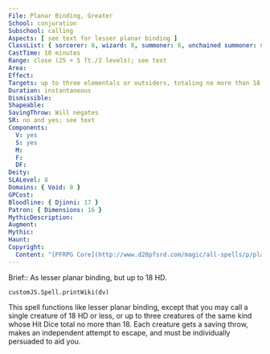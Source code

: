 ```yaml
---
File: Planar Binding, Greater
School: conjuration
Subschool: calling
Aspects: [ see text for lesser planar binding ]
ClassList: { sorcerer: 8, wizard: 8, summoner: 6, unchained summoner: 6, psychic: 8 }
CastTime: 10 minutes
Range: close (25 + 5 ft./2 levels); see text
Area: 
Effect: 
Targets: up to three elementals or outsiders, totaling no more than 18 HD, no two of which can be more than 30 ft. apart when they appear.
Duration: instantaneous
Dismissible: 
Shapeable: 
SavingThrow: Will negates
SR: no and yes; see text
Components:
  V: yes
  S: yes
  M: 
  F: 
  DF: 
Deity: 
SLALevel: 8
Domains: { Void: 8 }
GPCost: 
Bloodline: { Djinni: 17 }
Patron: { Dimensions: 16 }
MythicDescription: 
Augment: 
Mythic: 
Haunt: 
Copyright:
  Content: "[PFRPG Core](http://www.d20pfsrd.com/magic/all-spells/p/planar-binding)"
---
```

Brief:: As lesser planar binding, but up to 18 HD.

```dataviewjs
customJS.Spell.printWiki(dv)
```

This spell functions like lesser planar binding, except that you may call a single creature of 18 HD or less, or up to three creatures of the same kind whose Hit Dice total no more than 18. Each creature gets a saving throw, makes an independent attempt to escape, and must be individually persuaded to aid you.
